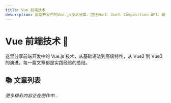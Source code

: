 ```yaml
---
title: Vue 前端技术
description: 前端开发中的Vue.js技术分享，包括Vue2、Vue3、Composition API、最佳实践和性能优化
---
```


# Vue 前端技术 💚

这里分享前端开发中的 Vue.js 技术，从基础语法到高级特性，从 Vue2 到 Vue3 的演进，每一篇文章都是实践经验的总结。

## 📚 文章列表

<ArticleList pathPrefix="/frontend/vue" />

_更多精彩内容正在创作中..._
